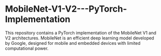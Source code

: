 # MobileNet-V1-V2---PyTorch-Implementation
This repository contains a PyTorch implementation of the MobileNet V1 and V2 architectures. MobileNet is an efficient deep learning model developed by Google, designed for mobile and embedded devices with limited computational power.
